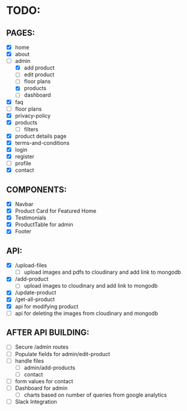 # TODO:

## PAGES:

- [x] home
- [x] about
- [ ] admin
  - [x] add product
  - [ ] edit product
  - [ ] floor plans
  - [x] products
  - [ ] dashboard
- [x] faq
- [ ] floor plans
- [x] privacy-policy
- [x] products
  - [ ] filters
- [x] product details page
- [x] terms-and-conditions
- [x] login
- [x] register
- [ ] profile
- [x] contact

## COMPONENTS:

- [x] Navbar
- [x] Product Card for Featured Home
- [x] Testimonials
- [x] ProductTable for admin
- [x] Footer

## API:

- [x] /upload-files
  - [ ] upload images and pdfs to cloudinary and add link to mongodb
- [x] /add-product
  - [ ] upload images to cloudinary and add link to mongodb
- [x] /update-product
- [x] /get-all-product
- [x] api for modifying product
- [ ] api for deleting the images from cloudinary and mongodb

## AFTER API BUILDING:

- [ ] Secure /admin routes
- [ ] Populate fields for admin/edit-product
- [ ] handle files
  - [ ] admin/add-products
  - [ ] contact
- [ ] form values for contact
- [ ] Dashboard for admin
  - [ ] charts based on number of queries from google analytics
- [ ] Slack Integration
